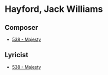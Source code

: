 # Hayford, Jack Williams

## Composer

- [538 - Majesty](/hymns/538.md)

## Lyricist

- [538 - Majesty](/hymns/538.md)

